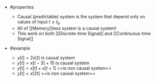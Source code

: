 - #properties 
	- Causal (predictable) system  is the system that depend only on values of input $t \leq t_{0}$ 
	- All of [[Memory]]less system is a causal system!
	- This work on both [[Discrete-time Signal]] and [[Continuous-time Signal]]
	  
- #example 
	- $y[t] = 2x[t]$ is causal system
	- $y[t] = x[t-3] + 15$ is causal system
	- $y[t] = x[t] + x[t+1]$ ==is non causal system==
	- $y[t] = x[2t]$ ==is non causal system==
